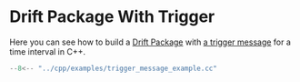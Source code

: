 # Drift Package With Trigger

Here you can see how to build a [Drift Package](../api/common.md) with [a trigger message](../api/triggering.md) for a
time interval in C++.

```cpp title="cpp/examples/trigger_message_example.cc"
--8<-- "../cpp/examples/trigger_message_example.cc"
```
